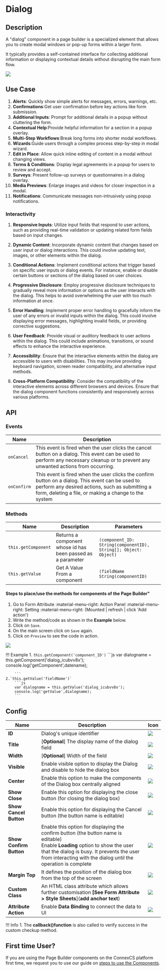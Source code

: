# Dialog

## Description

A "dialog" component in a page builder is a specialized element that allows you to create modal windows or pop-up forms within a larger form.

It typically provides a self-contained interface for collecting additional information or displaying contextual details without disrupting the main form flow.

<img src= "/apps/components/img/dialog.png">

## Use Case

1. **Alerts**: Quickly show simple alerts for messages, errors, warnings, etc.
2. **Confirmations**:Get user confirmation before key actions like form submission.
3. **Additional Inputs**: Prompt for additional details in a popup without cluttering the form.
4. **Contextual Help**:Provide helpful information for a section in a popup overlay.
5. **Multi-Step Workflows**:Break long forms into shorter modal workflows.
6. **Wizards**:Guide users through a complex process step-by-step in modal wizard.
7. **Edit in Place**: Allow quick inline editing of content in a modal without changing views.
8. **Terms & Conditions**: Display legal agreements in a popup for users to review and accept.
9. **Surveys**: Present follow-up surveys or questionnaires in a dialog overlay.
10. **Media Previews**: Enlarge images and videos for closer inspection in a modal.
11. **Notifications**: Communicate messages non-intrusively using popup notifications.

### Interactivity

1. **Responsive Inputs**: Utilize input fields that respond to user actions, such as providing real-time validation or updating related form fields based on input changes.

2. **Dynamic Content**: Incorporate dynamic content that changes based on user input or dialog interactions. This could involve updating text, images, or other elements within the dialog.

3. **Conditional Actions**: Implement conditional actions that trigger based on specific user inputs or dialog events. For instance, enable or disable certain buttons or sections of the dialog based on user choices.

4. **Progressive Disclosure**: Employ progressive disclosure techniques to gradually reveal more information or options as the user interacts with the dialog. This helps to avoid overwhelming the user with too much information at once.

5. **Error Handling**: Implement proper error handling to gracefully inform the user of any errors or invalid inputs within the dialog. This could involve displaying error messages, highlighting invalid fields, or providing corrective suggestions.

6. **User Feedback**: Provide visual or auditory feedback to user actions within the dialog. This could include animations, transitions, or sound effects to enhance the interactive experience.

7. **Accessibility**: Ensure that the interactive elements within the dialog are accessible to users with disabilities. This may involve providing keyboard navigation, screen reader compatibility, and alternative input methods.

8. **Cross-Platform Compatibility**: Consider the compatibility of the interactive elements across different browsers and devices. Ensure that the dialog component functions consistently and responsively across various platforms.

## API

### Events

| **Name**| **Description**|
|----------------------|---------------------------------------------------------------------|
|`onCancel`| This event is fired when the user clicks the cancel button on a dialog. This event can be used to perform any necessary cleanup or to prevent any unwanted actions from occurring.|
|`onConfirm`| This event is fired when the user clicks the confirm button on a dialog. This event can be used to perform any desired actions, such as submitting a form, deleting a file, or making a change to the system|

### Methods

| **Name**| **Description**|**Parameters**|
|---------|----------------|--------------|
|`this.getComponent`|Returns a component whose id has been passed as a parameter|`(component_ID: String(componentID), String[]; Object: Object)`|
|`this.getValue`|Get A Value From a component|`(fieldName String(componentID)`|

#### Steps to place/use the methods for components of the Page Builder"

1. Go to Form Attribute :material-menu-right: Action Panel :material-menu-right: Setting :material-menu-right: (Mounted | refresh | click 'Add action')
2. Write the method/code as shown in the **Example** below.
3. Click on `Save`.
4. On the main screen click on `Save` again.
5. Click on `Preview` to see the code in action.
<img src= "/apps/components/img/alert1.png">

!!! Example
    1. `this.getComponent('component_ID')`
        ```js
        var dialogname = this.getComponent('dialog_icubvv8x');
        console.log('getComponent',datename);

        ```
    2.`this.getValue('fieldName')`
        ```js
        var dialogname = this.getValue('dialog_icubvv8x');
        console.log('getValue',dialogname);
        ```

## Config

| **Name**|**Description**|**Icon**|
|---------------|----------------------------------------------------------------------------------------------------------------------------------------|--|
|**ID**| Dialog's unique identifier|<img src= "/apps/components/img/input_id.png">|
|**Title**| [**Optional**] The display name of the dialog field|<img src= "/apps/components/img/alert_title.png">|
|**Width**| [**Optional**] Width of the field|<img src= "/apps/components/img/input_width.png">|
|**Visible**|Enable visible option to display the Dialog and disable to hide the dialog box|<img src= "/apps/components/img/dialog_visible.png">|
|**Center**| Enable this option to make the components of the Dialog box centrally aligned|<img src= "/apps/components/img/dialog_center.png">|
|**Show Close**| Enable this option for displaying the close button (for closing the dialog box)|<img src= "/apps/components/img/dialog_showclose.png">|
|**Show Cancel Button**| Enable this option for displaying the Cancel button (the button name is editable)|<img src= "/apps/components/img/dialog_showcancelbuttonpng.png">|
|**Show Confirm Button**| Enable this option for displaying the confirm button (the button name is editable)<br>Enable **Loading** option to show the user that the dialog is busy. It prevents the user from interacting with the dialog until the operation is complete|<img src= "/apps/components/img/dialog_showconfirmbutton.png">|
|**Margin Top**|It defines the position of the dialog box from the top of the screen|<img src= "/apps/components/img/dialog_magintop.png">|
|**Custom Class**| An HTML class attribute which allows further customisation **[See Form Attribute > Style Sheets**](**add anchor text**)|<img src= "/apps/components/img/input_customclass.png">|
|**Attribute Action**|Enable **Data Binding** to connect the data to UI|<img src= "/apps/components/img/dialog_attributeaction.png">|

!!! Info
    1. The **callback()function** is also called to verify success in the custom checkup method.

## First time User?

If you are using the Page Builder components on the ConnexCS platform first time, we request you to use our guide on <a href="https://bani-appsection--connexcs-docs.netlify.app/apps/page-builder/#steps-to-use-components-in-the-page-builder" target="_blank">steps to use the Components</a>.
